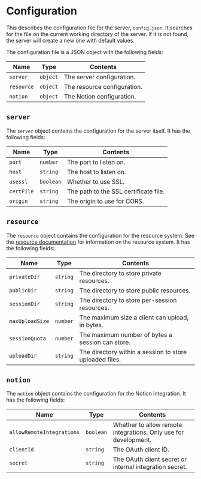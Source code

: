 # Configuration

This describes the configuration file for the server, `config.json`. It searches for the file on the current working directory of the server. If it is not found, the server will create a new one with default values.

The configuration file is a JSON object with the following fields:

| Name | Type | Contents |
| ---- | ---- | -------- |
| `server` | `object` | The server configuration. |
| `resource` | `object` | The resource configuration. |
| `notion` | `object` | The Notion configuration. |

## `server`

The `server` object contains the configuration for the server itself. It has the following fields:

| Name | Type | Contents |
| ---- | ---- | -------- |
| `port` | `number` | The port to listen on. |
| `host` | `string` | The host to listen on. |
| `usessl` | `boolean` | Whether to use SSL. |
| `certFile` | `string` | The path to the SSL certificate file. |
| `origin` | `string` | The origin to use for CORS. |

## `resource`

The `resource` object contains the configuration for the resource system. See the [resource documentation](RESOURCES.md) for information on the resource system. It has the following fields:

| Name | Type | Contents |
| ---- | ---- | -------- |
| `privateDir` | `string` | The directory to store private resources. |
| `publicDir` | `string` | The directory to store public resources. |
| `sessionDir` | `string` | The directory to store per-session resources. |
| `maxUploadSize` | `number` | The maximum size a client can upload, in bytes. |
| `sessionQuota` | `number` | The maximum number of bytes a session can store. |
| `uploadDir` | `string` | The directory within a session to store uploaded files. |

## `notion`

The `notion` object contains the configuration for the Notion integration. It has the following fields:

| Name | Type | Contents |
| ---- | ---- | -------- |
| `allowRemoteIntegrations` | `boolean` | Whether to allow remote integrations. Only use for development. |
| `clientId` | `string` | The OAuth client ID. |
| `secret` | `string` | The OAuth client secret or internal integration secret. |
